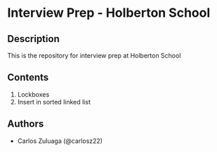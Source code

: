 # Interview Prep - Holberton School
## Description

This is the repository for interview prep at Holberton School

## Contents

1. Lockboxes
2. Insert in sorted linked list

## Authors

- Carlos Zuluaga  (@carlosz22)